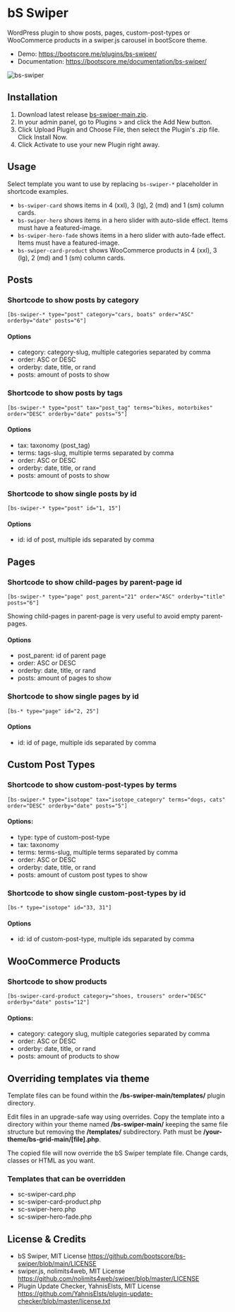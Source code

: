 # bS Swiper

WordPress plugin to show posts, pages, custom-post-types or WooCommerce products in a swiper.js carousel in bootScore theme.

- Demo: https://bootscore.me/plugins/bs-swiper/
- Documentation: https://bootscore.me/documentation/bs-swiper/

<img src="https://lh3.googleusercontent.com/pw/AM-JKLWiXYRnKEw159nO7pwFb4ntUSLVFvmlb8jvSaz__ucMtM26cCHhEXAwHSc58oh1FKGg99sY6sxyw1ycm5fuGUimM-lYZ2Z2yrh-imU4EE_vQhu8pwFaP4fK8yeXQdSyZowyGgwSNBR83WvRajr4M8e-Kw=w1200-h941-no" alt="bs-swiper">

## Installation
1. Download latest release [bs-swiper-main.zip](https://github.com/bootscore/bs-swiper/releases). 
2. In your admin panel, go to Plugins > and click the Add New button.
3. Click Upload Plugin and Choose File, then select the Plugin's .zip file. Click Install Now.
4. Click Activate to use your new Plugin right away.

## Usage
Select template you want to use by replacing `bs-swiper-*` placeholder in shortcode examples.

- `bs-swiper-card` shows items in 4 (xxl), 3 (lg), 2 (md) and 1 (sm) column cards.
- `bs-swiper-hero` shows items in a hero slider with auto-slide effect. Items must have a featured-image.
- `bs-swiper-hero-fade` shows items in a hero slider with auto-fade effect. Items must have a featured-image.
- `bs-swiper-card-product` shows WooCommerce products in 4 (xxl), 3 (lg), 2 (md) and 1 (sm) column cards.

## Posts

### Shortcode to show posts by category
`[bs-swiper-* type="post" category="cars, boats" order="ASC" orderby="date" posts="6"]`   

#### Options
- category: category-slug, multiple categories separated by comma
- order: ASC or DESC
- orderby: date, title, or rand
- posts: amount of posts to show

### Shortcode to show posts by tags
`[bs-swiper-* type="post" tax="post_tag" terms="bikes, motorbikes" order="DESC" orderby="date" posts="5"]`

#### Options
- tax: taxonomy (post_tag)
- terms: tags-slug, multiple terms separated by comma
- order: ASC or DESC
- orderby: date, title, or rand
- posts: amount of posts to show

### Shortcode to show single posts by id
`[bs-swiper-* type="post" id="1, 15"]`

#### Options
- id: id of post, multiple ids separated by comma 

## Pages

### Shortcode to show child-pages by parent-page id
`[bs-swiper-* type="page" post_parent="21" order="ASC" orderby="title" posts="6"]`

Showing child-pages in parent-page is very useful to avoid empty parent-pages.

#### Options
- post_parent: id of parent page
- order: ASC or DESC
- orderby: date, title, or rand
- posts: amount of pages to show

### Shortcode to show single pages by id
`[bs-* type="page" id="2, 25"]`

#### Options
- id: id of page, multiple ids separated by comma 

## Custom Post Types

### Shortcode to show custom-post-types by terms
`[bs-swiper-* type="isotope" tax="isotope_category" terms="dogs, cats" order="DESC" orderby="date" posts="5"]`

#### Options:
- type: type of custom-post-type
- tax: taxonomy
- terms: terms-slug, multiple terms separated by comma
- order: ASC or DESC
- orderby: date, title, or rand
- posts: amount of custom post types to show 

### Shortcode to show single custom-post-types by id
`[bs-* type="isotope" id="33, 31"]`

#### Options
- id: id of custom-post-type, multiple ids separated by comma 

## WooCommerce Products

### Shortcode to show products
`[bs-swiper-card-product category="shoes, trousers" order="DESC" orderby="date" posts="12"]`

#### Options:
- category: category slug, multiple categories separated by comma
- order: ASC or DESC
- orderby: date, title, or rand
- posts: amount of products to show 

## Overriding templates via theme
Template files can be found within the **/bs-swiper-main/templates/** plugin directory.

Edit files in an upgrade-safe way using overrides. Copy the template into a directory within your theme named **/bs-swiper-main/** keeping the same file structure but removing the **/templates/** subdirectory. Path must be **/your-theme/bs-grid-main/[file].php**.

The copied file will now override the bS Swiper template file. Change cards, classes or HTML as you want.

### Templates that can be overridden
- sc-swiper-card.php
- sc-swiper-card-product.php
- sc-swiper-hero.php
- sc-swiper-hero-fade.php

## License & Credits
- bS Swiper, MIT License https://github.com/bootscore/bs-swiper/blob/main/LICENSE
- swiper.js, nolimits4web, MIT License https://github.com/nolimits4web/swiper/blob/master/LICENSE
- Plugin Update Checker, YahnisElsts, MIT License https://github.com/YahnisElsts/plugin-update-checker/blob/master/license.txt

